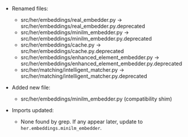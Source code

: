 - Renamed files:
  - src/her/embeddings/real_embedder.py → src/her/embeddings/real_embedder.py.deprecated
  - src/her/embeddings/minilm_embedder.py → src/her/embeddings/minilm_embedder.py.deprecated
  - src/her/embeddings/cache.py → src/her/embeddings/cache.py.deprecated
  - src/her/embeddings/enhanced_element_embedder.py → src/her/embeddings/enhanced_element_embedder.py.deprecated
  - src/her/matching/intelligent_matcher.py → src/her/matching/intelligent_matcher.py.deprecated

- Added new file:
  - src/her/embeddings/minilm_embedder.py (compatibility shim)

- Imports updated:
  - None found by grep. If any appear later, update to `her.embeddings.minilm_embedder`.